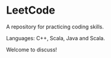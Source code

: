 # LeetCode
A repository for practicing coding skills.

Languages: C++, Scala, Java and Scala.

Welcome to discuss!

